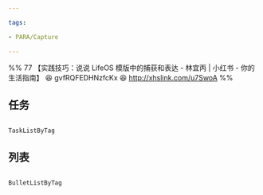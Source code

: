 ```yaml
---

tags:

- PARA/Capture

---
```

%% 77 【实践技巧：说说 LifeOS 模版中的捕获和表达 - 林宜丙 | 小红书 - 你的生活指南】 😆 gvfRQFEDHNzfcKx 😆 http://xhslink.com/u7SwoA %%
## 任务

```PeriodicPARA

TaskListByTag

```

  

## 列表

```PeriodicPARA

BulletListByTag

```